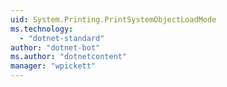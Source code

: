 ```yaml
---
uid: System.Printing.PrintSystemObjectLoadMode
ms.technology: 
  - "dotnet-standard"
author: "dotnet-bot"
ms.author: "dotnetcontent"
manager: "wpickett"
---
```

